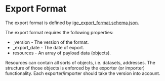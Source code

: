 # Export Format

The export format is defined by [ige_export_format.schema.json](ige_export_format.schema.json).

The export format requires the following properties:

* _version - The version of the format.
* _export_date - The date of export.
* resources - An array of payload data (objects).

Resources can contain all sorts of objects, i.e. datasets, addresses. The structure of those objects is enforced by the exporter (or importer) functionality. Each exporter/importer should take the version into account.


